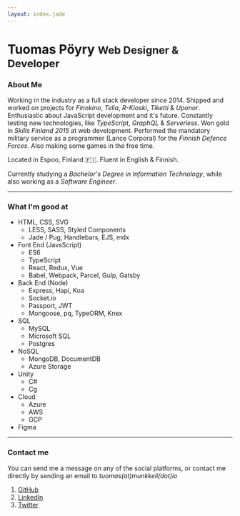 ```yaml
---
layout: index.jade
---
```


<h1>Tuomas Pöyry <small>Web Designer & Developer</small></h1>

### About Me

Working in the industry as a full stack developer since 2014. Shipped and worked on projects for _Finnkino_, _Telia_, _R-Kioski_, _Tiketti_ & _Uponor_. Enthusiastic about JavaScript development and it's future. Constantly testing new technologies, like _TypeScript_, _GraphQL_ & _Serverless_. Won gold in _Skills Finland 2015_ at web development. Performed the mandatory military service as a programmer (Lance Corporal) for the _Finnish Defence Forces_. Also making some games in the free time.

Located in Espoo, Finland 🇫🇮. Fluent in English & Finnish.

Currently studying a _Bachelor's Degree in Information Technology_, while also working as a _Software Engineer_.

---

### What I'm good at

- HTML, CSS, SVG
  - LESS, SASS, Styled Components
  - Jade / Pug, Handlebars, EJS, mdx
- Font End (JavsScript)
  - ES6
  - TypeScript
  - React, Redux, Vue
  - Babel, Webpack, Parcel, Gulp, Gatsby
- Back End (Node)
  - Express, Hapi, Koa
  - Socket.io
  - Passport, JWT
  - Mongoose, pq, TypeORM, Knex
- SQL
  - MySQL
  - Microsoft SQL
  - Postgres
- NoSQL
  - MongoDB, DocumentDB
  - Azure Storage
- Unity
  - C#
  - Cg
- Cloud
  - Azure
  - AWS
  - GCP
- Figma

---

### Contact me

You can send me a message on any of the social platforms, or contact me directly by sending an email to _tuomas(at)munkkeli(dot)io_

1. [GitHub](https://github.com/Munkkeli)
2. [LinkedIn](https://www.linkedin.com/in/munkkeli)
3. [Twitter](https://twitter.com/Munkkeli)
